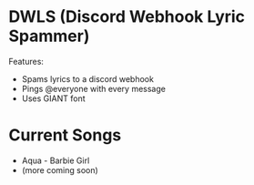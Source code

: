 # DWLS (Discord Webhook Lyric Spammer)
Features:
- Spams lyrics to a discord webhook
- Pings @everyone with every message
- Uses GIANT font
# Current Songs
- Aqua - Barbie Girl
- (more coming soon)
